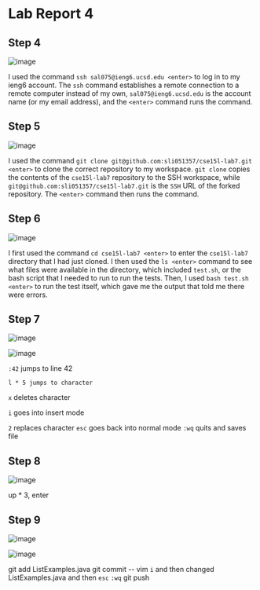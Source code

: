 # Lab Report 4

## Step 4

![image](https://github.com/sli051357/cse15l-lab-reports/assets/100035287/86a66e69-e791-4c43-8480-d5a6ea3cb406)

I used the command `ssh sal075@ieng6.ucsd.edu <enter>` to log in to my ieng6 account. The `ssh` command establishes a remote connection to a remote computer instead of my own, `sal075@ieng6.ucsd.edu` is the account name (or my email address), and the `<enter>` command runs the command.

## Step 5

![image](https://github.com/sli051357/cse15l-lab-reports/assets/100035287/bf1159e0-1668-4752-9223-0ca5f1e20c2d)

I used the command `git clone git@github.com:sli051357/cse15l-lab7.git <enter>` to clone the correct repository to my workspace. `git clone` copies the contents of the `cse15l-lab7` repository to the SSH workspace, while `git@github.com:sli051357/cse15l-lab7.git` is the `SSH` URL of the forked repository. The `<enter>` command then runs the command.

## Step 6

![image](https://github.com/sli051357/cse15l-lab-reports/assets/100035287/67d35094-2325-4d76-a581-2179333b39f7)

I first used the command `cd cse15l-lab7 <enter>` to enter the `cse15l-lab7` directory that I had just cloned. I then used the `ls <enter>` command to see what files were available in the directory, which included `test.sh`, or the bash script that I needed to run to run the tests. Then, I used `bash test.sh <enter>` to run the test itself, which gave me the output that told me there were errors.

## Step 7
![image](https://github.com/sli051357/cse15l-lab-reports/assets/100035287/4da41860-5234-4e76-b435-5c745758f4e4)

![image](https://github.com/sli051357/cse15l-lab-reports/assets/100035287/24ddbd63-b342-4a18-9b09-b7884e894e93)

`:42` jumps to line 42

`l * 5 jumps to character`

`x` deletes character

`i` goes into insert mode

`2` replaces character
`esc` goes back into normal mode
`:wq` quits and saves file

## Step 8

![image](https://github.com/sli051357/cse15l-lab-reports/assets/100035287/4ea8d583-1e5f-423a-a125-40123dbd06ff)

up * 3, enter

## Step 9
![image](https://github.com/sli051357/cse15l-lab-reports/assets/100035287/d79a177f-785f-4833-bf0c-63d0b3987cb8)

![image](https://github.com/sli051357/cse15l-lab-reports/assets/100035287/07c50d7f-4072-471a-8635-dbf309ac3f90)

git add ListExamples.java
git commit -- vim `i` and then changed ListExamples.java and then `esc` `:wq`
git push
